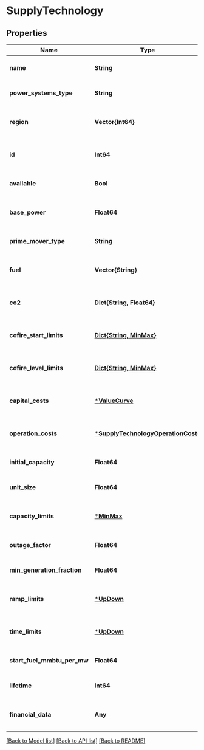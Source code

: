# SupplyTechnology


## Properties
Name | Type | Description | Notes
------------ | ------------- | ------------- | -------------
**name** | **String** |  | [default to nothing]
**power_systems_type** | **String** |  | [default to nothing]
**region** | **Vector{Int64}** |  | [optional] [default to nothing]
**id** | **Int64** |  | [optional] [default to nothing]
**available** | **Bool** |  | [default to nothing]
**base_power** | **Float64** |  | [optional] [default to nothing]
**prime_mover_type** | **String** |  | [optional] [default to "OT"]
**fuel** | **Vector{String}** |  | [optional] [default to nothing]
**co2** | **Dict{String, Float64}** |  | [optional] [default to nothing]
**cofire_start_limits** | [**Dict{String, MinMax}**](MinMax.md) |  | [optional] [default to nothing]
**cofire_level_limits** | [**Dict{String, MinMax}**](MinMax.md) |  | [optional] [default to nothing]
**capital_costs** | [***ValueCurve**](ValueCurve.md) |  | [optional] [default to nothing]
**operation_costs** | [***SupplyTechnologyOperationCosts**](SupplyTechnologyOperationCosts.md) |  | [optional] [default to nothing]
**initial_capacity** | **Float64** |  | [optional] [default to 0.0]
**unit_size** | **Float64** |  | [optional] [default to 0.0]
**capacity_limits** | [***MinMax**](MinMax.md) |  | [optional] [default to nothing]
**outage_factor** | **Float64** |  | [optional] [default to 1.0]
**min_generation_fraction** | **Float64** |  | [optional] [default to 0.0]
**ramp_limits** | [***UpDown**](UpDown.md) |  | [optional] [default to nothing]
**time_limits** | [***UpDown**](UpDown.md) |  | [optional] [default to nothing]
**start_fuel_mmbtu_per_mw** | **Float64** |  | [optional] [default to 0.0]
**lifetime** | **Int64** |  | [optional] [default to 100]
**financial_data** | **Any** |  | [optional] [default to nothing]


[[Back to Model list]](../README.md#models) [[Back to API list]](../README.md#api-endpoints) [[Back to README]](../README.md)


